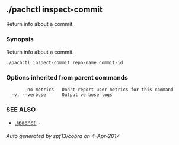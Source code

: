 ## ./pachctl inspect-commit

Return info about a commit.

### Synopsis


Return info about a commit.

```
./pachctl inspect-commit repo-name commit-id
```

### Options inherited from parent commands

```
      --no-metrics   Don't report user metrics for this command
  -v, --verbose      Output verbose logs
```

### SEE ALSO
* [./pachctl](./pachctl.md)	 - 

###### Auto generated by spf13/cobra on 4-Apr-2017

